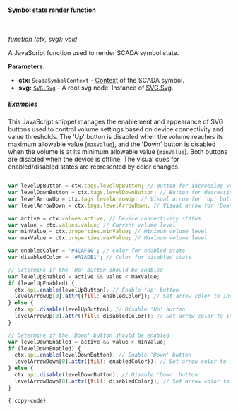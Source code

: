 #### Symbol state render function

<div class="divider"></div>
<br/>

*function (ctx, svg): void*

A JavaScript function used to render SCADA symbol state.

**Parameters:**

<ul>
  <li><b>ctx:</b> <code>ScadaSymbolContext</code> - <a href="${siteBaseUrl}/docs${docPlatformPrefix}/user-guide/scada/scada-symbols-dev-guide/#scadasymbolcontext" target="_blank">Context</a> of the SCADA symbol.
  </li>
  <li><b>svg:</b> <code><a href="https://svgjs.dev/docs/3.2/container-elements/#svg-svg">SVG.Svg</a></code> - A root svg node. Instance of <a href="https://svgjs.dev/docs/3.2/container-elements/#svg-svg" target="_blank">SVG.Svg</a>.
  </li>
</ul>

<div class="divider"></div>

##### Examples

This JavaScript snippet manages the enablement and appearance of SVG buttons used to control volume settings based on device connectivity and value thresholds.
The 'Up' button is disabled when the volume reaches its maximum allowable value (`maxValue`), and the 'Down' button is disabled when the volume is at its minimum allowable value (`minValue`). 
Both buttons are disabled when the device is offline. The visual cues for enabled/disabled states are represented by color changes.

```javascript

var levelUpButton = ctx.tags.levelUpButton; // Button for increasing volume
var levelDownButton = ctx.tags.levelDownButton; // Button for decreasing volume
var levelArrowUp = ctx.tags.levelArrowUp; // Visual arrow for 'Up' button
var levelArrowDown = ctx.tags.levelArrowDown; // Visual arrow for 'Down' button

var active = ctx.values.active; // Device connectivity status
var value = ctx.values.value; // Current volume level
var minValue = ctx.properties.minValue; // Minimum volume level
var maxValue = ctx.properties.maxValue; // Maximum volume level

var enabledColor = '#4CAF50'; // Color for enabled state
var disabledColor = '#A1ADB1'; // Color for disabled state

// Determine if the 'Up' button should be enabled
var levelUpEnabled = active && value < maxValue;
if (levelUpEnabled) {
  ctx.api.enable(levelUpButton); // Enable 'Up' button
  levelArrowUp[0].attr({fill: enabledColor}); // Set arrow color to indicate enabled state
} else {
  ctx.api.disable(levelUpButton); // Disable 'Up' button
  levelArrowUp[0].attr({fill: disabledColor}); // Set arrow color to indicate disabled state
}

// Determine if the 'Down' button should be enabled
var levelDownEnabled = active && value > minValue;
if (levelDownEnabled) {
  ctx.api.enable(levelDownButton); // Enable 'Down' button
  levelArrowDown[0].attr({fill: enabledColor}); // Set arrow color to indicate enabled state
} else {
  ctx.api.disable(levelDownButton); // Disable 'Down' button
  levelArrowDown[0].attr({fill: disabledColor}); // Set arrow color to indicate disabled state
}

{:copy-code}
```

